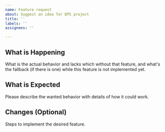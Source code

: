 ```yaml
---
name: Feature request
about: Suggest an idea for DPS project
title: ''
labels: ''
assignees: ''

---
```


## What is Happening

What is the actual behavior and lacks which without that feature, and what's the fallback (if there is one)
while this feature is not implemented yet.

## What is Expected

Please describe the wanted behavior with details of how it could work.


## Changes (Optional)

Steps to implement the desired feature.
